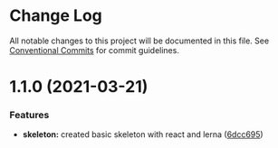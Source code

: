 # Change Log

All notable changes to this project will be documented in this file.
See [Conventional Commits](https://conventionalcommits.org) for commit guidelines.

# 1.1.0 (2021-03-21)

### Features

-   **skeleton:** created basic skeleton with react and lerna ([6dcc695](https://github.com/kcubero27/react-component-library/commit/6dcc6956423a34fee4c720164dfbd5cd879b334a))
